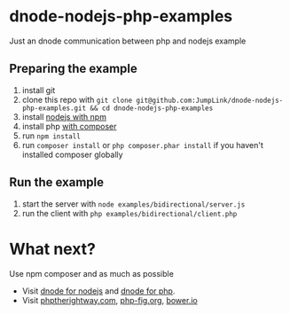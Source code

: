 dnode-nodejs-php-examples
=========================

Just an dnode communication between php and nodejs example

Preparing the example
---------------

1. install git
2. clone this repo with `git clone git@github.com:JumpLink/dnode-nodejs-php-examples.git && cd dnode-nodejs-php-examples`
3. install [nodejs with npm](http://nodejs.org/)
4. install php [with composer](http://getcomposer.org/)
5. run `npm install`
6. run `composer install` or `php composer.phar install` if you haven't installed composer globally

Run the example
---------------

1. start the server with `node examples/bidirectional/server.js`
2. run the client with `php examples/bidirectional/client.php`


What next?
=============

Use npm composer and as much as possible

* Visit [dnode for nodejs](https://github.com/substack/dnode) and [dnode for php](https://github.com/bergie/dnode-php).
* Visit [phptherightway.com](http://www.phptherightway.com/), [php-fig.org](http://www.php-fig.org/), [bower.io](http://bower.io/)
